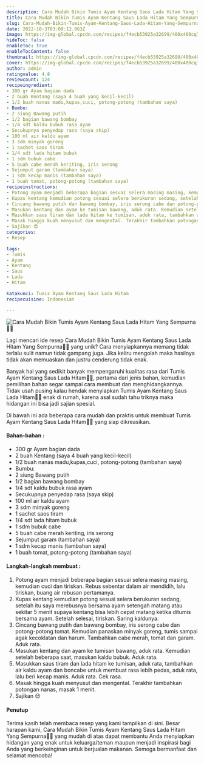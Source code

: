 ```yaml
---
description: Cara Mudah Bikin Tumis Ayam Kentang Saus Lada Hitam Yang Sempurna"
title: Cara Mudah Bikin Tumis Ayam Kentang Saus Lada Hitam Yang Sempurna
slug: Cara-Mudah-Bikin-Tumis-Ayam-Kentang-Saus-Lada-Hitam-Yang-Sempurna
date: 2022-10-3T03:09:12.063Z
image: https://img-global.cpcdn.com/recipes/f4ecb53925a32699/400x400cq70/photo.jpg
hideToc: false
enableToc: true
enableTocContent: false
thumbnail: https://img-global.cpcdn.com/recipes/f4ecb53925a32699/400x400cq70/photo.jpg
cover: https://img-global.cpcdn.com/recipes/f4ecb53925a32699/400x400cq70/photo.jpg
author: admin
ratingvalue: 4.8
reviewcount: 124
recipeingredient:
- 300 gr Ayam bagian dada
- 2 buah Kentang (saya 4 buah yang kecil-kecil)
- 1/2 buah nanas madu,kupas,cuci, potong-potong (tambahan saya)
- Bumbu:
- 2 siung Bawang putih
- 1/2 bagian bawang bombay
- 1/4 sdt kaldu bubuk rasa ayam
- Secukupnya penyedap rasa (saya skip)
- 100 ml air kaldu ayam
- 3 sdm minyak goreng
- 1 sachet saos tiram
- 1/4 sdt lada hitam bubuk
- 1 sdm bubuk cabe
- 5 buah cabe merah keriting, iris serong
- Sejumput garam (tambahan saya)
- 1 sdm kecap manis (tambahan saya)
- 1 buah tomat, potong-potong (tambahan saya)
recipeinstructions:
- Potong ayam menjadi beberapa bagian sesuai selera masing masing, kemudian cuci dan tiriskan. Rebus sebentar dalam air mendidih, lalu tiriskan, buang air rebusan pertamanya.
- Kupas kentang kemudian potong sesuai selera berukuran sedang, setelah itu saya merebusnya bersama ayam setengah matang atau sekitar 5 menit supaya kentang bisa lebih cepat matang ketika ditumis bersama ayam. Setelah selesai, tiriskan. Saring kaldunya.
- Cincang bawang putih dan bawang bombay, iris serong cabe dan potong-potong tomat. Kemudian panaskan minyak goreng, tumis sampai agak kecoklatan dan harum. Tambahkan cabe merah, tomat dan garam. Aduk rata.
- Masukan kentang dan ayam ke tumisan bawang, aduk rata. Kemudian setelah beberapa saat, masukan kaldu bubuk. Aduk rata.
- Masukkan saus tiram dan lada hitam ke tumisan, aduk rata, tambahkan air kaldu ayam dan boncabe untuk membuat rasa lebih pedas, aduk rata, lalu beri kecap manis. Aduk rata. Cek rasa.
- Masak hingga kuah menyusut dan mengental. Terakhir tambahkan potongan nanas, masak 1 menit.
- Sajikan 😍
categories:
- Resep

tags:
- Tumis
- Ayam
- Kentang
- Saus
- Lada
- Hitam

katakunci: Tumis Ayam Kentang Saus Lada Hitam
recipecuisine: Indonesian

---
```


![Cara Mudah Bikin Tumis Ayam Kentang Saus Lada Hitam Yang Sempurna👩‍🍳](https://img-global.cpcdn.com/recipes/f4ecb53925a32699/400x400cq70/photo.jpg)

Lagi mencari ide resep Cara Mudah Bikin Tumis Ayam Kentang Saus Lada Hitam Yang Sempurna👩‍🍳 yang unik? Cara menyiapkannya memang tidak terlalu sulit namun tidak gampang juga. Jika keliru mengolah maka hasilnya tidak akan memuaskan dan justru cenderung tidak enak.

Banyak hal yang sedikit banyak mempengaruhi kualitas rasa dari Tumis Ayam Kentang Saus Lada Hitam👩‍🍳, pertama dari jenis bahan, kemudian pemilihan bahan segar sampai cara membuat dan menghidangkannya. Tidak usah pusing kalau hendak menyiapkan Tumis Ayam Kentang Saus Lada Hitam👩‍🍳 enak di rumah, karena asal sudah tahu triknya maka hidangan ini bisa jadi sajian spesial.

Di bawah ini ada beberapa cara mudah dan praktis untuk membuat Tumis Ayam Kentang Saus Lada Hitam👩‍🍳 yang siap dikreasikan.

<!--inarticleads1-->

#### Bahan-bahan :

- 300 gr Ayam bagian dada
- 2 buah Kentang (saya 4 buah yang kecil-kecil)
- 1/2 buah nanas madu,kupas,cuci, potong-potong (tambahan saya)
- Bumbu:
- 2 siung Bawang putih
- 1/2 bagian bawang bombay
- 1/4 sdt kaldu bubuk rasa ayam
- Secukupnya penyedap rasa (saya skip)
- 100 ml air kaldu ayam
- 3 sdm minyak goreng
- 1 sachet saos tiram
- 1/4 sdt lada hitam bubuk
- 1 sdm bubuk cabe
- 5 buah cabe merah keriting, iris serong
- Sejumput garam (tambahan saya)
- 1 sdm kecap manis (tambahan saya)
- 1 buah tomat, potong-potong (tambahan saya)

<!--inarticleads2-->

#### Langkah-langkah membuat :

1. Potong ayam menjadi beberapa bagian sesuai selera masing masing, kemudian cuci dan tiriskan. Rebus sebentar dalam air mendidih, lalu tiriskan, buang air rebusan pertamanya.
1. Kupas kentang kemudian potong sesuai selera berukuran sedang, setelah itu saya merebusnya bersama ayam setengah matang atau sekitar 5 menit supaya kentang bisa lebih cepat matang ketika ditumis bersama ayam. Setelah selesai, tiriskan. Saring kaldunya.
1. Cincang bawang putih dan bawang bombay, iris serong cabe dan potong-potong tomat. Kemudian panaskan minyak goreng, tumis sampai agak kecoklatan dan harum. Tambahkan cabe merah, tomat dan garam. Aduk rata.
1. Masukan kentang dan ayam ke tumisan bawang, aduk rata. Kemudian setelah beberapa saat, masukan kaldu bubuk. Aduk rata.
1. Masukkan saus tiram dan lada hitam ke tumisan, aduk rata, tambahkan air kaldu ayam dan boncabe untuk membuat rasa lebih pedas, aduk rata, lalu beri kecap manis. Aduk rata. Cek rasa.
1. Masak hingga kuah menyusut dan mengental. Terakhir tambahkan potongan nanas, masak 1 menit.
1. Sajikan 😍

#### Penutup

Terima kasih telah membaca resep yang kami tampilkan di sini. Besar harapan kami, Cara Mudah Bikin Tumis Ayam Kentang Saus Lada Hitam Yang Sempurna👩‍🍳 yang mudah di atas dapat membantu Anda menyiapkan hidangan yang enak untuk keluarga/teman maupun menjadi inspirasi bagi Anda yang berkeinginan untuk berjualan makanan. Semoga bermanfaat dan selamat mencoba!